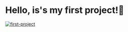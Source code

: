 # Hello, is's my first project!👋


[![first-project](https://github.com/Walle1997/HTML-CSS-hard_skills/actions/workflows/first-project.yml/badge.svg)](https://github.com/Walle1997/HTML-CSS-hard_skills/actions/workflows/first-project.yml)